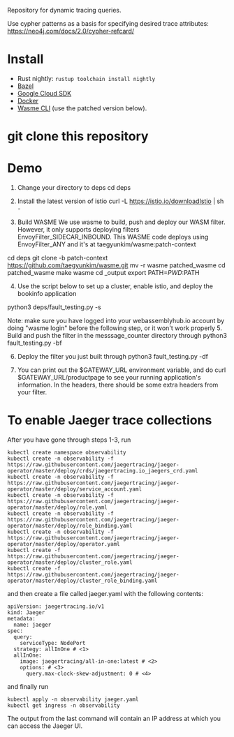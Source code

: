 Repository for dynamic tracing queries.

Use cypher patterns as a basis for specifying desired trace attributes: https://neo4j.com/docs/2.0/cypher-refcard/

# Install

- Rust nightly: `rustup toolchain install nightly`
- [Bazel](https://docs.bazel.build/versions/master/install.html)
- [Google Cloud SDK](https://cloud.google.com/sdk/install)
- [Docker](https://www.docker.com/products/docker-desktop)
- [Wasme CLI](https://docs.solo.io/web-assembly-hub/latest/tutorial_code/getting_started/#install-the-wasme-cli)
(use the patched version below).

# git clone this repository

# Demo

1. Change your directory to deps
cd deps

2. Install the latest version of istio
curl -L https://istio.io/downloadIstio | sh -

3. Build WASME We use wasme to build, push and deploy our WASM filter.
However, it only supports deploying filters EnvoyFilter_SIDECAR_INBOUND. This WASME code deploys using EnvoyFilter_ANY and it's at taegyunkim/wasme:patch-context

cd deps
git clone -b patch-context https://github.com/taegyunkim/wasme.git
mv -r wasme patched_wasme
cd patched_wasme
make wasme
cd _output
export PATH=$PWD:$PATH


4. Use the script below to set up a cluster, enable istio, and deploy the bookinfo application

python3 deps/fault_testing.py -s

Note:  make sure you have logged into your webassemblyhub.io account by doing "wasme login" before the following step, or it won't work properly
5. Build and push the filter in the messsage_counter directory through
python3 fault_testing.py -bf

6. Deploy the filter you just built through
python3 fault_testing.py -df

7. You can print out the $GATEWAY_URL environment variable, and do 
curl $GATEWAY_URL/productpage
to see your running application's information.  In the headers, there should be some extra headers from your filter.


# To enable Jaeger trace collections
After you have gone through steps 1-3, run
```
kubectl create namespace observability
kubectl create -n observability -f https://raw.githubusercontent.com/jaegertracing/jaeger-operator/master/deploy/crds/jaegertracing.io_jaegers_crd.yaml
kubectl create -n observability -f https://raw.githubusercontent.com/jaegertracing/jaeger-operator/master/deploy/service_account.yaml
kubectl create -n observability -f https://raw.githubusercontent.com/jaegertracing/jaeger-operator/master/deploy/role.yaml
kubectl create -n observability -f https://raw.githubusercontent.com/jaegertracing/jaeger-operator/master/deploy/role_binding.yaml
kubectl create -n observability -f https://raw.githubusercontent.com/jaegertracing/jaeger-operator/master/deploy/operator.yaml
kubectl create -f https://raw.githubusercontent.com/jaegertracing/jaeger-operator/master/deploy/cluster_role.yaml
kubectl create -f https://raw.githubusercontent.com/jaegertracing/jaeger-operator/master/deploy/cluster_role_binding.yaml
```

and then create a file called jaeger.yaml with the following contents:
```
apiVersion: jaegertracing.io/v1
kind: Jaeger
metadata:
  name: jaeger
spec:
  query:
    serviceType: NodePort
  strategy: allInOne # <1>
  allInOne:
    image: jaegertracing/all-in-one:latest # <2>
    options: # <3>
      query.max-clock-skew-adjustment: 0 # <4>
```

and finally run
```
kubectl apply -n observability jaeger.yaml
kubectl get ingress -n observability
```
The output from the last command will contain an IP address at which you can access the Jaeger UI.

